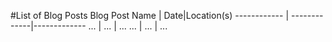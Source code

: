 #List of Blog Posts
Blog Post Name | Date|Location(s)
------------ | -------------|-------------
 ... | ...  | ...
... | ... | ...
